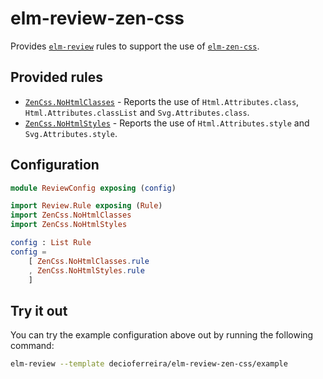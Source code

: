 # elm-review-zen-css

Provides [`elm-review`](https://package.elm-lang.org/packages/jfmengels/elm-review/latest/) rules to support the use of [`elm-zen-css`](https://package.elm-lang.org/packages/decioferreira/elm-zen-css/latest/).


## Provided rules

- [`ZenCss.NoHtmlClasses`](https://package.elm-lang.org/packages/decioferreira/elm-review-zen-css/1.0.0/ZenCss-NoHtmlClasses) - Reports the use of `Html.Attributes.class`, `Html.Attributes.classList` and `Svg.Attributes.class`.
- [`ZenCss.NoHtmlStyles`](https://package.elm-lang.org/packages/decioferreira/elm-review-zen-css/1.0.0/ZenCss-NoHtmlStyles) - Reports the use of `Html.Attributes.style` and `Svg.Attributes.style`.


## Configuration

```elm
module ReviewConfig exposing (config)

import Review.Rule exposing (Rule)
import ZenCss.NoHtmlClasses
import ZenCss.NoHtmlStyles

config : List Rule
config =
    [ ZenCss.NoHtmlClasses.rule
    , ZenCss.NoHtmlStyles.rule
    ]
```


## Try it out

You can try the example configuration above out by running the following command:

```bash
elm-review --template decioferreira/elm-review-zen-css/example
```
